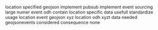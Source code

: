 location specified geojson implement pubsub implement event sourcing large numer event odh contain location specific data usefull standardize usage location event geojson xyz location odh xyzt data needed geojsonevents considered consequence none